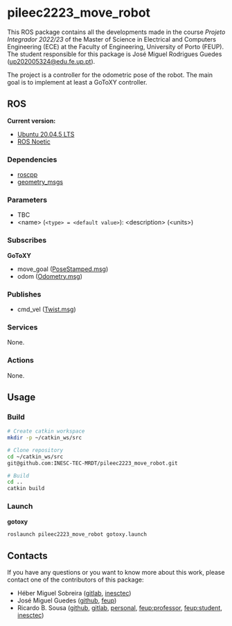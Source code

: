 # pileec2223_move_robot

This ROS package contains all the developments made in the course _Projeto_
_Integrador 2022/23_ of the Master of Science in Electrical and Computers
Engineering (ECE) at the Faculty of Engineering, University of Porto (FEUP).
The student responsible for this package is José Miguel Rodrigues Guedes
(up202005324@edu.fe.up.pt).

The project is a controller for the odometric pose of the robot. The main goal
is to implement at least a GoToXY controller.

## ROS

**Current version:**

- [Ubuntu 20.04.5 LTS](https://releases.ubuntu.com/focal/)
- [ROS Noetic](https://wiki.ros.org/noetic)

### Dependencies

- [roscpp](https://wiki.ros.org/roscpp)
- [geometry_msgs](https://wiki.ros.org/geometry_msgs)

### Parameters

- TBC
- \<name\> (`<type> = <default value>`): \<description\> (\<units\>)

### Subscribes

**GoToXY**

- move_goal
  ([PoseStamped.msg](http://docs.ros.org/en/noetic/api/geometry_msgs/html/msg/PoseStamped.html))
- odom
  ([Odometry.msg](https://docs.ros.org/en/noetic/api/nav_msgs/html/msg/Odometry.html))

### Publishes

- cmd_vel
  ([Twist.msg](https://docs.ros.org/en/noetic/api/geometry_msgs/html/msg/Twist.html))

### Services

None.

### Actions

None.

## Usage

### Build

```sh
# Create catkin workspace
mkdir -p ~/catkin_ws/src

# Clone repository
cd ~/catkin_ws/src
git@github.com:INESC-TEC-MRDT/pileec2223_move_robot.git

# Build
cd ..
catkin build
```

### Launch

**gotoxy**

```sh
roslaunch pileec2223_move_robot gotoxy.launch
```

## Contacts

If you have any questions or you want to know more about this work, please
contact one of the contributors of this package:

- Héber Miguel Sobreira ([gitlab](https://gitlab.inesctec.pt/heber.m.sobreira),
  [inesctec](mailto:heber.m.sobreira@inesctec.pt))
- José Miguel Guedes ([github](https://github.com/MKira99),
  [feup](mailto:up202005324@edu.fe.up.pt))
- Ricardo B. Sousa ([github](https://github.com/sousarbarb/),
  [gitlab](https://gitlab.com/sousarbarb/),
  [personal](mailto:sousa.ricardob@outlook.com),
  [feup:professor](mailto:rbs@fe.up.pt),
  [feup:student](mailto:up201503004@edu.fe.up.pt),
  [inesctec](mailto:ricardo.b.sousa@inesctec.pt))
